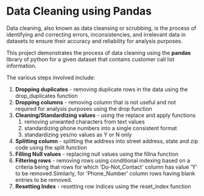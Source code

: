 # Data Cleaning using Pandas

Data cleaning, also known as data cleansing or scrubbing, is the process of identifying and correcting errors, inconsistencies, and irrelevant data in datasets to ensure their accuracy and reliability for analysis purposes.

This project demonstrates the process of data cleaning using the **pandas** library of python for a given dataset that contains customer call list information.

The various steps involved include:
1. **Dropping duplicates** - removing duplicate rows in the data using the drop_duplicates function
2. **Dropping columns** - removing column that is not useful and not required for analysis purposes using the drop function
3. **Cleaning/Standardizing values** - using the replace and apply functions
    1. removing unwanted characters from text values
    2. standardizing phone numbers into a single consistent format
    3. standardizing yes/no values as Y or N only 
5. **Splitting column** - splitting the address into street address, state and zip code using the split function
6. **Filling Null values** - replacing null values using the fillna function
7. **Filtering rows** - removing rows using conditional indexing based on a criteria being that rows for which 'Do-Not_Contact' column has value 'Y' to be removed.Similarly, for 'Phone_Number' column rows having blank entries to be removed.
8. **Resetting Index** - resetting row indices using the reset_index function
